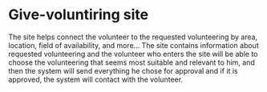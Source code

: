 # Give-voluntiring site
The site helps connect the volunteer to the requested volunteering by area, location, field of availability, and more... The site contains information about requested volunteering and the volunteer who enters the site will be able to choose the volunteering that seems most suitable and relevant to him, and then the system will send everything he chose for approval and if it is approved, the system will contact with the volunteer.

